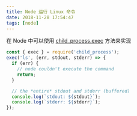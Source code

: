 ```yaml
---
title: Node 运行 Linux 命令
date: 2018-11-28 17:54:47
tags: [node]
---
```


在 Node 中可以使用 [child_process.exec](https://nodejs.org/docs/v8.1.4/api/child_process.html#child_process_child_process_exec_command_options_callback) 方法来实现

<!-- more --><!-- toc -->

```javascript
const { exec } = require('child_process');
exec('ls', (err, stdout, stderr) => {
  if (err) {
    // node couldn't execute the command
    return;
  }

  // the *entire* stdout and stderr (buffered)
  console.log(`stdout: ${stdout}`);
  console.log(`stderr: ${stderr}`);
});
```
